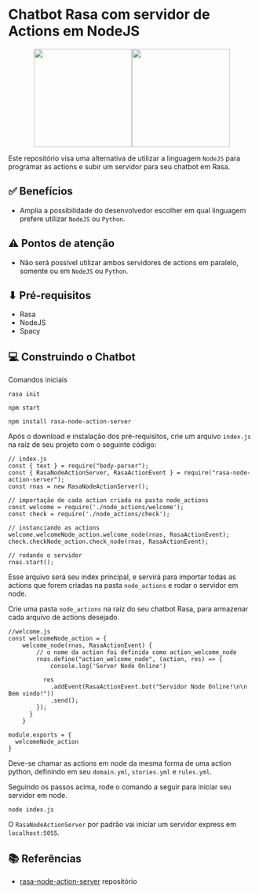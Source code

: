 # Chatbot Rasa com servidor de Actions em NodeJS

<div align="center"><img src = "https://liniribeiro.github.io/assets/posts/rasa/rasa-logo-canva.png" width="200" height="200"><img src = "https://encrypted-tbn0.gstatic.com/images?q=tbn:ANd9GcTbpyOtL1UjrVMkwdAhonIFkUFUK0KIfCn6-eDQM_U98_l9_qUXONdcfh55Mcq5nM_NYMQ&usqp=CAU" width="200" height="200"></div>

Este repositório visa uma alternativa de utilizar a linguagem `NodeJS` para programar as actions e subir um servidor para seu chatbot em Rasa.

## ✅ Benefícios
- Amplia a possibilidade do desenvolvedor escolher em qual linguagem prefere utilizar `NodeJS` ou `Python`.

## ⚠ Pontos de atenção
- Não será possível utilizar ambos servidores de actions em paralelo, somente ou em `NodeJS` ou `Python`.

## ⬇ Pré-requisitos
- Rasa
- NodeJS
- Spacy

## 💻 Construindo o Chatbot
Comandos iniciais
```
rasa init
```
```
npm start
```
```
npm install rasa-node-action-server
```

Após o download e instalação dos pré-requisitos, crie um arquivo `index.js` na raíz de seu projeto com o seguinte código:
```node
// index.js
const { text } = require("body-parser");
const { RasaNodeActionServer, RasaActionEvent } = require("rasa-node-action-server");
const rnas = new RasaNodeActionServer();

// importação de cada action criada na pasta node_actions
const welcome = require('./node_actions/welcome');
const check = require('./node_actions/check');

// instanciando as actions
welcome.welcomeNode_action.welcome_node(rnas, RasaActionEvent);
check.checkNode_action.check_node(rnas, RasaActionEvent);

// rodando o servidor
rnas.start();
```
Esse arquivo será seu index principal, e servirá para importar todas as actions que forem criadas na pasta `node_actions` e rodar o servidor em node.

Crie uma pasta `node_actions` na raiz do seu chatbot Rasa, para armazenar cada arquivo de actions desejado.
```node
//welcome.js
const welcomeNode_action = { 
    welcome_node(rnas, RasaActionEvent) {
        // o nome da action foi definida como action_welcome_node
        rnas.define("action_welcome_node", (action, res) => {
            console.log('Server Node Online')
        
          res
            .addEvent(RasaActionEvent.bot("Servidor Node Online!\n\n Bem vindo!"))
            .send();
        });
      }
    }

module.exports = {
  welcomeNode_action
}
```
Deve-se chamar as actions em node da mesma forma de uma action python, definindo em seu `domain.yml`, `stories.yml` e `rules.yml`.

Seguindo os passos acima, rode o comando a seguir para iniciar seu servidor em node.
```
node index.js
```
O `RasaNodeActionServer` por padrão vai iniciar um servidor express em `localhost:5055`.

## 📚 Referências
- [rasa-node-action-server](https://github.com/Lykos94/rasa-node-action-server) repositório
